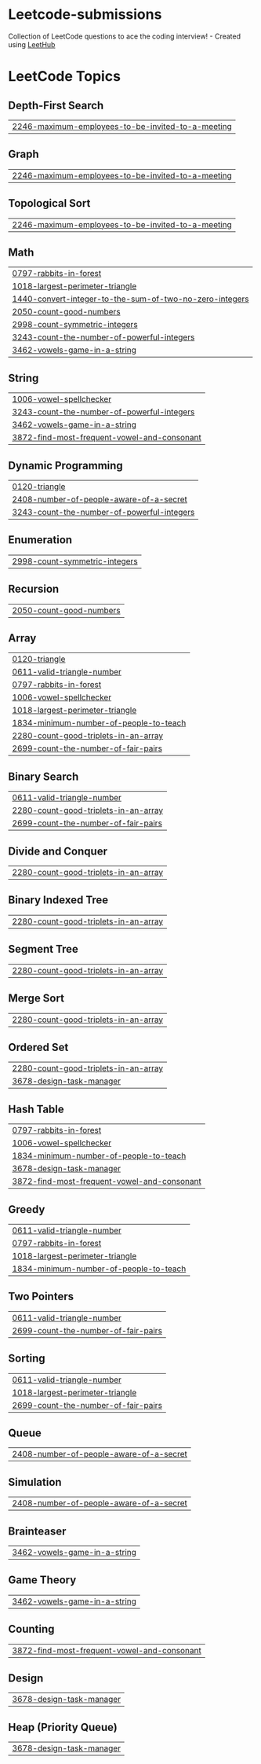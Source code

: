 # Leetcode-submissions
Collection of LeetCode questions to ace the coding interview! - Created using [LeetHub](https://github.com/QasimWani/LeetHub)

<!---LeetCode Topics Start-->
# LeetCode Topics
## Depth-First Search
|  |
| ------- |
| [2246-maximum-employees-to-be-invited-to-a-meeting](https://github.com/gino23odar/Leetcode-submissions/tree/master/2246-maximum-employees-to-be-invited-to-a-meeting) |
## Graph
|  |
| ------- |
| [2246-maximum-employees-to-be-invited-to-a-meeting](https://github.com/gino23odar/Leetcode-submissions/tree/master/2246-maximum-employees-to-be-invited-to-a-meeting) |
## Topological Sort
|  |
| ------- |
| [2246-maximum-employees-to-be-invited-to-a-meeting](https://github.com/gino23odar/Leetcode-submissions/tree/master/2246-maximum-employees-to-be-invited-to-a-meeting) |
## Math
|  |
| ------- |
| [0797-rabbits-in-forest](https://github.com/gino23odar/Leetcode-submissions/tree/master/0797-rabbits-in-forest) |
| [1018-largest-perimeter-triangle](https://github.com/gino23odar/Leetcode-submissions/tree/master/1018-largest-perimeter-triangle) |
| [1440-convert-integer-to-the-sum-of-two-no-zero-integers](https://github.com/gino23odar/Leetcode-submissions/tree/master/1440-convert-integer-to-the-sum-of-two-no-zero-integers) |
| [2050-count-good-numbers](https://github.com/gino23odar/Leetcode-submissions/tree/master/2050-count-good-numbers) |
| [2998-count-symmetric-integers](https://github.com/gino23odar/Leetcode-submissions/tree/master/2998-count-symmetric-integers) |
| [3243-count-the-number-of-powerful-integers](https://github.com/gino23odar/Leetcode-submissions/tree/master/3243-count-the-number-of-powerful-integers) |
| [3462-vowels-game-in-a-string](https://github.com/gino23odar/Leetcode-submissions/tree/master/3462-vowels-game-in-a-string) |
## String
|  |
| ------- |
| [1006-vowel-spellchecker](https://github.com/gino23odar/Leetcode-submissions/tree/master/1006-vowel-spellchecker) |
| [3243-count-the-number-of-powerful-integers](https://github.com/gino23odar/Leetcode-submissions/tree/master/3243-count-the-number-of-powerful-integers) |
| [3462-vowels-game-in-a-string](https://github.com/gino23odar/Leetcode-submissions/tree/master/3462-vowels-game-in-a-string) |
| [3872-find-most-frequent-vowel-and-consonant](https://github.com/gino23odar/Leetcode-submissions/tree/master/3872-find-most-frequent-vowel-and-consonant) |
## Dynamic Programming
|  |
| ------- |
| [0120-triangle](https://github.com/gino23odar/Leetcode-submissions/tree/master/0120-triangle) |
| [2408-number-of-people-aware-of-a-secret](https://github.com/gino23odar/Leetcode-submissions/tree/master/2408-number-of-people-aware-of-a-secret) |
| [3243-count-the-number-of-powerful-integers](https://github.com/gino23odar/Leetcode-submissions/tree/master/3243-count-the-number-of-powerful-integers) |
## Enumeration
|  |
| ------- |
| [2998-count-symmetric-integers](https://github.com/gino23odar/Leetcode-submissions/tree/master/2998-count-symmetric-integers) |
## Recursion
|  |
| ------- |
| [2050-count-good-numbers](https://github.com/gino23odar/Leetcode-submissions/tree/master/2050-count-good-numbers) |
## Array
|  |
| ------- |
| [0120-triangle](https://github.com/gino23odar/Leetcode-submissions/tree/master/0120-triangle) |
| [0611-valid-triangle-number](https://github.com/gino23odar/Leetcode-submissions/tree/master/0611-valid-triangle-number) |
| [0797-rabbits-in-forest](https://github.com/gino23odar/Leetcode-submissions/tree/master/0797-rabbits-in-forest) |
| [1006-vowel-spellchecker](https://github.com/gino23odar/Leetcode-submissions/tree/master/1006-vowel-spellchecker) |
| [1018-largest-perimeter-triangle](https://github.com/gino23odar/Leetcode-submissions/tree/master/1018-largest-perimeter-triangle) |
| [1834-minimum-number-of-people-to-teach](https://github.com/gino23odar/Leetcode-submissions/tree/master/1834-minimum-number-of-people-to-teach) |
| [2280-count-good-triplets-in-an-array](https://github.com/gino23odar/Leetcode-submissions/tree/master/2280-count-good-triplets-in-an-array) |
| [2699-count-the-number-of-fair-pairs](https://github.com/gino23odar/Leetcode-submissions/tree/master/2699-count-the-number-of-fair-pairs) |
## Binary Search
|  |
| ------- |
| [0611-valid-triangle-number](https://github.com/gino23odar/Leetcode-submissions/tree/master/0611-valid-triangle-number) |
| [2280-count-good-triplets-in-an-array](https://github.com/gino23odar/Leetcode-submissions/tree/master/2280-count-good-triplets-in-an-array) |
| [2699-count-the-number-of-fair-pairs](https://github.com/gino23odar/Leetcode-submissions/tree/master/2699-count-the-number-of-fair-pairs) |
## Divide and Conquer
|  |
| ------- |
| [2280-count-good-triplets-in-an-array](https://github.com/gino23odar/Leetcode-submissions/tree/master/2280-count-good-triplets-in-an-array) |
## Binary Indexed Tree
|  |
| ------- |
| [2280-count-good-triplets-in-an-array](https://github.com/gino23odar/Leetcode-submissions/tree/master/2280-count-good-triplets-in-an-array) |
## Segment Tree
|  |
| ------- |
| [2280-count-good-triplets-in-an-array](https://github.com/gino23odar/Leetcode-submissions/tree/master/2280-count-good-triplets-in-an-array) |
## Merge Sort
|  |
| ------- |
| [2280-count-good-triplets-in-an-array](https://github.com/gino23odar/Leetcode-submissions/tree/master/2280-count-good-triplets-in-an-array) |
## Ordered Set
|  |
| ------- |
| [2280-count-good-triplets-in-an-array](https://github.com/gino23odar/Leetcode-submissions/tree/master/2280-count-good-triplets-in-an-array) |
| [3678-design-task-manager](https://github.com/gino23odar/Leetcode-submissions/tree/master/3678-design-task-manager) |
## Hash Table
|  |
| ------- |
| [0797-rabbits-in-forest](https://github.com/gino23odar/Leetcode-submissions/tree/master/0797-rabbits-in-forest) |
| [1006-vowel-spellchecker](https://github.com/gino23odar/Leetcode-submissions/tree/master/1006-vowel-spellchecker) |
| [1834-minimum-number-of-people-to-teach](https://github.com/gino23odar/Leetcode-submissions/tree/master/1834-minimum-number-of-people-to-teach) |
| [3678-design-task-manager](https://github.com/gino23odar/Leetcode-submissions/tree/master/3678-design-task-manager) |
| [3872-find-most-frequent-vowel-and-consonant](https://github.com/gino23odar/Leetcode-submissions/tree/master/3872-find-most-frequent-vowel-and-consonant) |
## Greedy
|  |
| ------- |
| [0611-valid-triangle-number](https://github.com/gino23odar/Leetcode-submissions/tree/master/0611-valid-triangle-number) |
| [0797-rabbits-in-forest](https://github.com/gino23odar/Leetcode-submissions/tree/master/0797-rabbits-in-forest) |
| [1018-largest-perimeter-triangle](https://github.com/gino23odar/Leetcode-submissions/tree/master/1018-largest-perimeter-triangle) |
| [1834-minimum-number-of-people-to-teach](https://github.com/gino23odar/Leetcode-submissions/tree/master/1834-minimum-number-of-people-to-teach) |
## Two Pointers
|  |
| ------- |
| [0611-valid-triangle-number](https://github.com/gino23odar/Leetcode-submissions/tree/master/0611-valid-triangle-number) |
| [2699-count-the-number-of-fair-pairs](https://github.com/gino23odar/Leetcode-submissions/tree/master/2699-count-the-number-of-fair-pairs) |
## Sorting
|  |
| ------- |
| [0611-valid-triangle-number](https://github.com/gino23odar/Leetcode-submissions/tree/master/0611-valid-triangle-number) |
| [1018-largest-perimeter-triangle](https://github.com/gino23odar/Leetcode-submissions/tree/master/1018-largest-perimeter-triangle) |
| [2699-count-the-number-of-fair-pairs](https://github.com/gino23odar/Leetcode-submissions/tree/master/2699-count-the-number-of-fair-pairs) |
## Queue
|  |
| ------- |
| [2408-number-of-people-aware-of-a-secret](https://github.com/gino23odar/Leetcode-submissions/tree/master/2408-number-of-people-aware-of-a-secret) |
## Simulation
|  |
| ------- |
| [2408-number-of-people-aware-of-a-secret](https://github.com/gino23odar/Leetcode-submissions/tree/master/2408-number-of-people-aware-of-a-secret) |
## Brainteaser
|  |
| ------- |
| [3462-vowels-game-in-a-string](https://github.com/gino23odar/Leetcode-submissions/tree/master/3462-vowels-game-in-a-string) |
## Game Theory
|  |
| ------- |
| [3462-vowels-game-in-a-string](https://github.com/gino23odar/Leetcode-submissions/tree/master/3462-vowels-game-in-a-string) |
## Counting
|  |
| ------- |
| [3872-find-most-frequent-vowel-and-consonant](https://github.com/gino23odar/Leetcode-submissions/tree/master/3872-find-most-frequent-vowel-and-consonant) |
## Design
|  |
| ------- |
| [3678-design-task-manager](https://github.com/gino23odar/Leetcode-submissions/tree/master/3678-design-task-manager) |
## Heap (Priority Queue)
|  |
| ------- |
| [3678-design-task-manager](https://github.com/gino23odar/Leetcode-submissions/tree/master/3678-design-task-manager) |
<!---LeetCode Topics End-->